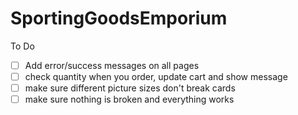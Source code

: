 # SportingGoodsEmporium

To Do
- [ ] Add error/success messages on all pages
- [ ] check quantity when you order, update cart and show message
- [ ] make sure different picture sizes don't break cards
- [ ] make sure nothing is broken and everything works
